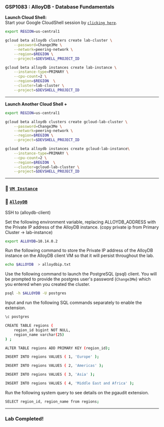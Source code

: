 ### GSP1083 : AlloyDB - Database Fundamentals

 **Launch Cloud Shell:**  
   Start your Google CloudShell session by [``clicking here``](https://console.cloud.google.com/home/dashboard?project=&pli=1&cloudshell=true).


```bash
export REGION=us-central1
```

```bash
gcloud beta alloydb clusters create lab-cluster \
    --password=Change3Me \
    --network=peering-network \
    --region=$REGION \
    --project=$DEVSHELL_PROJECT_ID

gcloud beta alloydb instances create lab-instance \
    --instance-type=PRIMARY \
    --cpu-count=2 \
    --region=$REGION  \
    --cluster=lab-cluster \
    --project=$DEVSHELL_PROJECT_ID
```
---

 **Launch Another Cloud Shell +**  

```bash
export REGION=us-central1
```

```bash
gcloud beta alloydb clusters create gcloud-lab-cluster \
    --password=Change3Me \
    --network=peering-network \
    --region=$REGION \
    --project=$DEVSHELL_PROJECT_ID

gcloud beta alloydb instances create gcloud-lab-instance\
    --instance-type=PRIMARY \
    --cpu-count=2 \
    --region=$REGION  \
    --cluster=gcloud-lab-cluster \
    --project=$DEVSHELL_PROJECT_ID
```

----

### 🔗 [``VM Instance``](https://console.cloud.google.com/compute/instances?referrer=search&project=)

### 🔗 [``AlloyDB``](https://console.cloud.google.com/alloydb/clusters?referrer=search&project=)


SSH to (alloydb-client)

Set the following environment variable, replacing ALLOYDB_ADDRESS with the Private IP address of the AlloyDB instance.
(copy private ip from Primary Cluster -> lab-instance)  

```bash
export ALLOYDB=10.14.0.2
```
Run the following command to store the Private IP address of the AlloyDB instance on the AlloyDB client VM so that it will persist throughout the lab.
```bash
echo $ALLOYDB  > alloydbip.txt 
```
Use the following command to launch the PostgreSQL (psql) client. You will be prompted to provide the postgres user's password (``Change3Me``) which you entered when you created the cluster.
```bash
psql -h $ALLOYDB -U postgres
```

Input and run the following SQL commands separately to enable the extension.
```bash
\c postgres
```
```bash
CREATE TABLE regions (
    region_id bigint NOT NULL,
    region_name varchar(25)
) ;

ALTER TABLE regions ADD PRIMARY KEY (region_id);
```
```bash
INSERT INTO regions VALUES ( 1, 'Europe' );

INSERT INTO regions VALUES ( 2, 'Americas' );

INSERT INTO regions VALUES ( 3, 'Asia' );

INSERT INTO regions VALUES ( 4, 'Middle East and Africa' );
```

Run the following system query to see details on the pgaudit extension.
```bash
SELECT region_id, region_name from regions;
```

---

### Lab Completed!
